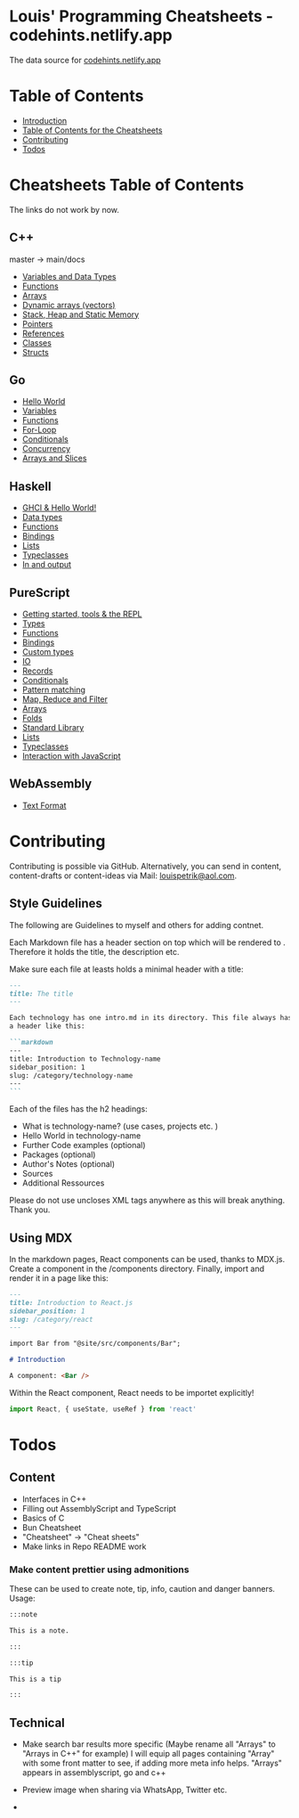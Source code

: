 # Louis' Programming Cheatsheets - codehints.netlify.app

The data source for [codehints.netlify.app](https://codehints.netlify.app)

# Table of Contents

-  [Introduction](https://github.com/LouisPetrik/codehints#louis-programming-cheatsheets---codehintsnetlifyapp)
-  [Table of Contents for the Cheatsheets](https://github.com/LouisPetrik/codehints#cheatsheets-table-of-contents)
-  [Contributing](https://github.com/LouisPetrik/codehints#contributing)
-  [Todos](https://github.com/LouisPetrik/codehints#todos)

# Cheatsheets Table of Contents

The links do not work by now.

## C++

master -> main/docs

-  [Variables and Data Types](https://github.com/LouisPetrik/codehints/blob/main/docs/cpp/variables-data-types.md)
-  [Functions](https://github.com/LouisPetrik/codehints/blob/main/docs/cpp/functions.md)
-  [Arrays](https://github.com/LouisPetrik/codehints/blob/main/docs/cpp/arrays.md)
-  [Dynamic arrays (vectors)](https://github.com/LouisPetrik/codehints/blob/main/docs/cpp/vectors.md)
-  [Stack, Heap and Static Memory](https://github.com/LouisPetrik/codehints/blob/main/docs/cpp/heap-stack-memory.md)
-  [Pointers](https://github.com/LouisPetrik/codehints/blob/main/docs/cpp/pointers.md)
-  [References](https://github.com/LouisPetrik/codehints/blob/main/docs/cpp/references.md)
-  [Classes](https://github.com/LouisPetrik/codehints/blob/main/docs/cpp/classes.md)
-  [Structs](https://github.com/LouisPetrik/codehints/blob/main/docs/cpp/structures.md)

## Go

-  [Hello World](https://github.com/LouisPetrik/codehints/blob/main/docs/go/getting-started.md)
-  [Variables](https://github.com/LouisPetrik/codehints/blob/main/docs/go/variables.md)
-  [Functions](https://github.com/LouisPetrik/codehints/blob/main/docs/go/functions.md)
-  [For-Loop](https://github.com/LouisPetrik/codehints/blob/main/docs/go/loops.md)
-  [Conditionals](https://github.com/LouisPetrik/codehints/blob/main/docs/go/conditionals.md)
-  [Concurrency](https://github.com/LouisPetrik/codehints/blob/main/docs/go/concurrency.md)
-  [Arrays and Slices](https://github.com/LouisPetrik/codehints/blob/main/docs/go/arrays-slices.md)

## Haskell

-  [GHCI & Hello World!](https://github.com/LouisPetrik/codehints/blob/main/docs/haskell/ghci.md)
-  [Data types](https://github.com/LouisPetrik/codehints/blob/main/docs/haskell/data-types.md)
-  [Functions](https://github.com/LouisPetrik/codehints/blob/main/docs/haskell/functions.md)
-  [Bindings](https://github.com/LouisPetrik/codehints/blob/main/docs/haskell/bindings.md)
-  [Lists](https://github.com/LouisPetrik/codehints/blob/main/docs/haskell/lists.md)
-  [Typeclasses](https://github.com/LouisPetrik/codehints/blob/main/docs/haskell/typeclasses.md)
-  [In and output](https://github.com/LouisPetrik/codehints/blob/main/docs/haskell/IO.md)

## PureScript

-  [Getting started, tools & the REPL](https://github.com/LouisPetrik/codehints/blob/main/docs/purescript/getting-started.md)
-  [Types](https://github.com/LouisPetrik/codehints/blob/main/docs/purescript/types.md)
-  [Functions](https://github.com/LouisPetrik/codehints/blob/main/docs/purescript/functions.md)
-  [Bindings](https://github.com/LouisPetrik/codehints/blob/main/docs/purescript/bindings.md)
-  [Custom types](https://github.com/LouisPetrik/codehints/blob/main/docs/purescript/custom-types.md)
-  [IO](https://github.com/LouisPetrik/codehints/blob/main/docs/purescript/IO.md)
-  [Records](https://github.com/LouisPetrik/codehints/blob/main/docs/purescript/records.md)
-  [Conditionals](https://github.com/LouisPetrik/codehints/blob/main/docs/purescript/conditionals.md)
-  [Pattern matching](https://github.com/LouisPetrik/codehints/blob/main/docs/purescript/patttern-matching.md)
-  [Map, Reduce and Filter](https://github.com/LouisPetrik/codehints/blob/main/docs/purescript/map-reduce-filter.md)
-  [Arrays](https://github.com/LouisPetrik/codehints/blob/main/docs/purescript/arrays.md)
-  [Folds](https://github.com/LouisPetrik/codehints/blob/main/docs/purescript/folds.md)
-  [Standard Library](https://github.com/LouisPetrik/codehints/blob/main/docs/purescript/standard-lib.md)
-  [Lists](https://github.com/LouisPetrik/codehints/blob/main/docs/purescript/lists.md)
-  [Typeclasses](https://github.com/LouisPetrik/codehints/blob/main/docs/purescript/typeclasses.md)
-  [Interaction with JavaScript](https://github.com/LouisPetrik/codehints/blob/main/docs/purescript/js-interaction.md)

## WebAssembly

-  [Text Format](https://github.com/LouisPetrik/codehints/blob/main/docs/webassembly/wat.md)

# Contributing

Contributing is possible via GitHub. Alternatively, you can send in content, content-drafts or content-ideas
via Mail: louispetrik@aol.com.

## Style Guidelines

The following are Guidelines to myself and others for adding contnet.

Each Markdown file has a header section on top which will be rendered to <head></head>.
Therefore it holds the title, the description etc.

Make sure each file at leasts holds a minimal header with a title:

````markdown
---
title: The title
---

Each technology has one intro.md in its directory. This file always has
a header like this:

```markdown
---
title: Introduction to Technology-name
sidebar_position: 1
slug: /category/technology-name
---
```
````

Each of the files has the h2 headings:

-  What is technology-name? (use cases, projects etc. )
-  Hello World in technology-name
-  Further Code examples (optional)
-  Packages (optional)
-  Author's Notes (optional)
-  Sources
-  Additional Ressources

Please do not use uncloses XML tags anywhere as this will
break anything. Thank you.

## Using MDX

In the markdown pages, React components can be used, thanks to MDX.js.
Create a component in the /components directory. Finally, import and render
it in a page like this:

```markdown
---
title: Introduction to React.js
sidebar_position: 1
slug: /category/react
---

import Bar from "@site/src/components/Bar";

# Introduction

A component: <Bar />
```

Within the React component, React needs to be importet explicitly!

```javascript
import React, { useState, useRef } from 'react'
```

# Todos

## Content

-  Interfaces in C++
-  Filling out AssemblyScript and TypeScript
-  Basics of C
-  Bun Cheatsheet
-  "Cheatsheet" -> "Cheat sheets"
-  Make links in Repo README work

### Make content prettier using admonitions

These can be used to create note, tip, info, caution and danger banners.
Usage:

```markdown
:::note

This is a note.

:::

:::tip

This is a tip

:::
```

## Technical

-  Make search bar results more specific (Maybe rename all "Arrays" to "Arrays in C++" for example)
   I will equip all pages containing "Array" with some front matter to see, if adding more meta info helps.
   "Arrays" appears in assemblyscript, go and c++

-  Preview image when sharing via WhatsApp, Twitter etc.
-
